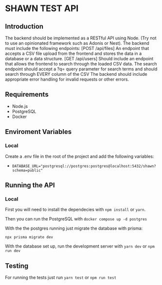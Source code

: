 # SHAWN TEST API

## Introduction

The backend should be implemented as a RESTful API using Node. (Try not to use an opinionated framework such as Adonis or Nest).
The backend must include the following endpoints:
[POST /api/files] An endpoint that accepts a CSV file upload from the frontend and stores the data in a database or a data structure.
[GET /api/users] Should include an endpoint that allows the frontend to search through the loaded CSV data.
The search endpoint should accept a ?q= query parameter for search terms and should search through EVERY column of the CSV
The backend should include appropriate error handling for invalid requests or other errors.

## Requirements

- Node.js
- PostgreSQL
- Docker

## Enviroment Variables

### Local

Create a .env file in the root of the project and add the following variables:

- `DATABASE_URL="postgresql://postgres:postgres@localhost:5432/shawn?schema=public"`

## Running the API

### Local
First you will need to install the dependecies with `npm install` or `yarn`.

Then you can run the PostgreSQL with `docker compose up -d postgres`

With the the postgres running just migrate the database with prisma:

`npx prisma migrate dev`

With the database set up, run the development server with `yarn dev` or `npm run dev`

## Testing

For running the tests just run `yarn test` or `npm run test`
